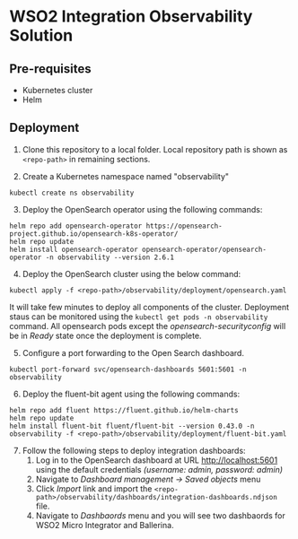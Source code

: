# WSO2 Integration Observability Solution

## Pre-requisites
- Kubernetes cluster
- Helm

## Deployment

1. Clone this repository to a local folder. Local repository path is shown as `<repo-path>` in remaining sections.

2. Create a Kubernetes namespace named "observability"
```
kubectl create ns observability
```

3. Deploy the OpenSearch operator using the following commands:
```
helm repo add opensearch-operator https://opensearch-project.github.io/opensearch-k8s-operator/
helm repo update
helm install opensearch-operator opensearch-operator/opensearch-operator -n observability --version 2.6.1
```

4. Deploy the OpenSearch cluster using the below command: 
```
kubectl apply -f <repo-path>/observability/deployment/opensearch.yaml
``` 
It will take few minutes to deploy all components of the cluster. Deployment staus can be monitored using the `kubectl get pods -n observability` command. All opensearch pods except the *opensearch-securityconfig* will be in *Ready* state once the deployment is complete.

5. Configure a port forwarding to the Open Search dashboard.
```
kubectl port-forward svc/opensearch-dashboards 5601:5601 -n observability
```

6. Deploy the fluent-bit agent using the following commands:
```
helm repo add fluent https://fluent.github.io/helm-charts
helm repo update
helm install fluent-bit fluent/fluent-bit --version 0.43.0 -n observability -f <repo-path>/observability/deployment/fluent-bit.yaml
```

7. Follow the following steps to deploy integration dashboards:
    1. Log in to the OpenSearch dashboard at URL [http://localhost:5601](http://localhost:5601) using the default credentials *(username: admin, password: admin)*
    2. Navigate to *Dashboard management -> Saved objects* menu
    3. Click *Import* link and import the `<repo-path>/observability/dashboards/integration-dashboards.ndjson` file.
    4. Navigate to *Dashbaords* menu and you will see two dashbaords for WSO2 Micro Integrator and Ballerina.
